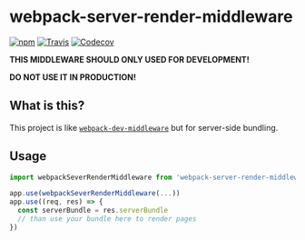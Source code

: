 # webpack-server-render-middleware

[![npm](https://img.shields.io/npm/v/webpack-server-render-middleware.svg)](https://www.npmjs.com/package/webpack-server-render-middleware)
[![Travis](https://img.shields.io/travis/wuct/webpack-server-render-middleware.svg)](https://travis-ci.org/wuct/webpack-server-render-middleware)
[![Codecov](https://img.shields.io/codecov/c/github/wuct/webpack-server-render-middleware/master.svg)](https://codecov.io/github/wuct/webpack-server-render-middleware)

**THIS MIDDLEWARE SHOULD ONLY USED FOR DEVELOPMENT!**

**DO NOT USE IT IN PRODUCTION!**

## What is this?

This project is like [`webpack-dev-middleware`](https://github.com/webpack/webpack-dev-middleware) but for server-side bundling.

## Usage

```javascript
import webpackSeverRenderMiddleware from 'webpack-server-render-middleware'

app.use(webpackSeverRenderMiddleware(...))
app.use((req, res) => {
  const serverBundle = res.serverBundle
  // than use your bundle here to render pages
})
```
